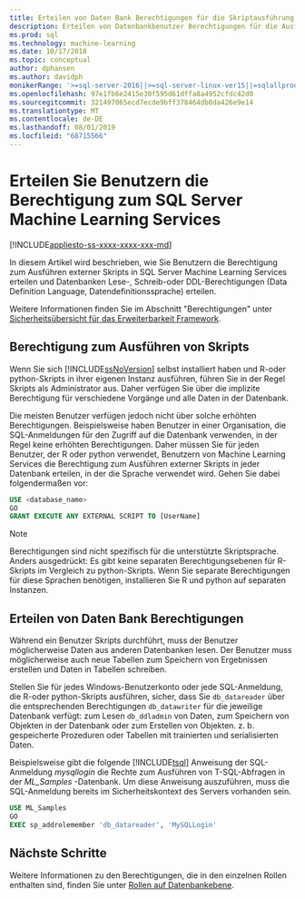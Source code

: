 ```yaml
---
title: Erteilen von Daten Bank Berechtigungen für die Skriptausführung von R und python
description: Erteilen von Datenbankbenutzer Berechtigungen für die Ausführung von R-und python-Skripts auf SQL Server Machine Learning Services.
ms.prod: sql
ms.technology: machine-learning
ms.date: 10/17/2018
ms.topic: conceptual
author: dphansen
ms.author: davidph
monikerRange: '>=sql-server-2016||>=sql-server-linux-ver15||=sqlallproducts-allversions'
ms.openlocfilehash: 97e1fb6e2415e30f595d61dffa8a4952cfdc42d0
ms.sourcegitcommit: 321497065ecd7ecde9bff378464db8da426e9e14
ms.translationtype: MT
ms.contentlocale: de-DE
ms.lasthandoff: 08/01/2019
ms.locfileid: "68715566"
---
```

# <a name="give-users-permission-to-sql-server-machine-learning-services"></a>Erteilen Sie Benutzern die Berechtigung zum SQL Server Machine Learning Services
[!INCLUDE[appliesto-ss-xxxx-xxxx-xxx-md](../../includes/appliesto-ss-xxxx-xxxx-xxx-md.md)]

In diesem Artikel wird beschrieben, wie Sie Benutzern die Berechtigung zum Ausführen externer Skripts in SQL Server Machine Learning Services erteilen und Datenbanken Lese-, Schreib-oder DDL-Berechtigungen (Data Definition Language, Datendefinitionssprache) erteilen.

Weitere Informationen finden Sie im Abschnitt "Berechtigungen" unter [Sicherheitsübersicht für das Erweiterbarkeit Framework](../../advanced-analytics/concepts/security.md#permissions).

<a name="permissions-external-script"></a>

## <a name="permission-to-run-scripts"></a>Berechtigung zum Ausführen von Skripts

Wenn Sie sich [!INCLUDE[ssNoVersion](../../includes/ssnoversion-md.md)] selbst installiert haben und R-oder python-Skripts in ihrer eigenen Instanz ausführen, führen Sie in der Regel Skripts als Administrator aus. Daher verfügen Sie über die implizite Berechtigung für verschiedene Vorgänge und alle Daten in der Datenbank.

Die meisten Benutzer verfügen jedoch nicht über solche erhöhten Berechtigungen. Beispielsweise haben Benutzer in einer Organisation, die SQL-Anmeldungen für den Zugriff auf die Datenbank verwenden, in der Regel keine erhöhten Berechtigungen. Daher müssen Sie für jeden Benutzer, der R oder python verwendet, Benutzern von Machine Learning Services die Berechtigung zum Ausführen externer Skripts in jeder Datenbank erteilen, in der die Sprache verwendet wird. Gehen Sie dabei folgendermaßen vor:

```sql
USE <database_name>
GO
GRANT EXECUTE ANY EXTERNAL SCRIPT TO [UserName]
```

> [!NOTE]
> Berechtigungen sind nicht spezifisch für die unterstützte Skriptsprache. Anders ausgedrückt: Es gibt keine separaten Berechtigungsebenen für R-Skripts im Vergleich zu python-Skripts. Wenn Sie separate Berechtigungen für diese Sprachen benötigen, installieren Sie R und python auf separaten Instanzen.

<a name="permissions-db"></a> 

## <a name="grant-databases-permissions"></a>Erteilen von Daten Bank Berechtigungen

Während ein Benutzer Skripts durchführt, muss der Benutzer möglicherweise Daten aus anderen Datenbanken lesen. Der Benutzer muss möglicherweise auch neue Tabellen zum Speichern von Ergebnissen erstellen und Daten in Tabellen schreiben.

Stellen Sie für jedes Windows-Benutzerkonto oder jede SQL-Anmeldung, die R-oder python-Skripts ausführen, sicher, dass Sie `db_datareader` über die entsprechenden Berechtigungen `db_datawriter` für die jeweilige Datenbank verfügt: zum Lesen `db_ddladmin` von Daten, zum Speichern von Objekten in der Datenbank oder zum Erstellen von Objekten. z. b. gespeicherte Prozeduren oder Tabellen mit trainierten und serialisierten Daten.

Beispielsweise gibt die folgende [!INCLUDE[tsql](../../includes/tsql-md.md)] Anweisung der SQL-Anmeldung *mysqllogin* die Rechte zum Ausführen von T-SQL-Abfragen in der *ML_Samples* -Datenbank. Um diese Anweisung auszuführen, muss die SQL-Anmeldung bereits im Sicherheitskontext des Servers vorhanden sein.

```sql
USE ML_Samples
GO
EXEC sp_addrolemember 'db_datareader', 'MySQLLogin'
```

## <a name="next-steps"></a>Nächste Schritte

Weitere Informationen zu den Berechtigungen, die in den einzelnen Rollen enthalten sind, finden Sie unter [Rollen auf Datenbankebene](../../relational-databases/security/authentication-access/database-level-roles.md).